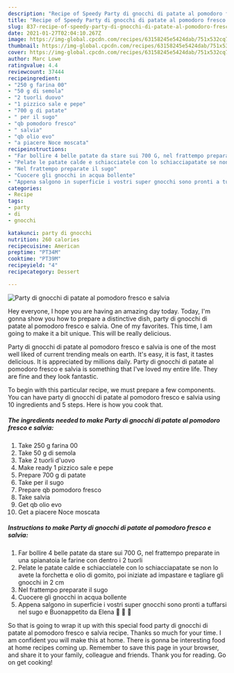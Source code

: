 ```yaml
---
description: "Recipe of Speedy Party di gnocchi di patate al pomodoro fresco e salvia"
title: "Recipe of Speedy Party di gnocchi di patate al pomodoro fresco e salvia"
slug: 837-recipe-of-speedy-party-di-gnocchi-di-patate-al-pomodoro-fresco-e-salvia
date: 2021-01-27T02:04:10.267Z
image: https://img-global.cpcdn.com/recipes/63158245e5424dab/751x532cq70/party-di-gnocchi-di-patate-al-pomodoro-fresco-e-salvia-recipe-main-photo.jpg
thumbnail: https://img-global.cpcdn.com/recipes/63158245e5424dab/751x532cq70/party-di-gnocchi-di-patate-al-pomodoro-fresco-e-salvia-recipe-main-photo.jpg
cover: https://img-global.cpcdn.com/recipes/63158245e5424dab/751x532cq70/party-di-gnocchi-di-patate-al-pomodoro-fresco-e-salvia-recipe-main-photo.jpg
author: Marc Lowe
ratingvalue: 4.4
reviewcount: 37444
recipeingredient:
- "250 g farina 00"
- "50 g di semola"
- "2 tuorli duovo"
- "1 pizzico sale e pepe"
- "700 g di patate"
- " per il sugo"
- "qb pomodoro fresco"
- " salvia"
- "qb olio evo"
- "a piacere Noce moscata"
recipeinstructions:
- "Far bollire 4 belle patate da stare sui 700 G, nel frattempo preparate in una spianatoia le farine con dentro i 2 tuorli"
- "Pelate le patate calde e schiacciatele con lo schiacciapatate se non lo avete la forchetta e olio di gomito, poi iniziate ad impastare e tagliare gli gnocchi in 2 cm"
- "Nel frattempo preparate il sugo"
- "Cuocere gli gnocchi in acqua bollente"
- "Appena salgono in superficie i vostri super gnocchi sono pronti a tuffarsi nel sugo e Buonappetito da Elena 💋 💋 💋"
categories:
- Recipe
tags:
- party
- di
- gnocchi

katakunci: party di gnocchi 
nutrition: 260 calories
recipecuisine: American
preptime: "PT34M"
cooktime: "PT39M"
recipeyield: "4"
recipecategory: Dessert

---
```



![Party di gnocchi di patate al pomodoro fresco e salvia](https://img-global.cpcdn.com/recipes/63158245e5424dab/751x532cq70/party-di-gnocchi-di-patate-al-pomodoro-fresco-e-salvia-recipe-main-photo.jpg)

Hey everyone, I hope you are having an amazing day today. Today, I'm gonna show you how to prepare a distinctive dish, party di gnocchi di patate al pomodoro fresco e salvia. One of my favorites. This time, I am going to make it a bit unique. This will be really delicious.



Party di gnocchi di patate al pomodoro fresco e salvia is one of the most well liked of current trending meals on earth. It's easy, it is fast, it tastes delicious. It is appreciated by millions daily. Party di gnocchi di patate al pomodoro fresco e salvia is something that I've loved my entire life. They are fine and they look fantastic.


To begin with this particular recipe, we must prepare a few components. You can have party di gnocchi di patate al pomodoro fresco e salvia using 10 ingredients and 5 steps. Here is how you cook that.

<!--inarticleads1-->

##### The ingredients needed to make Party di gnocchi di patate al pomodoro fresco e salvia:

1. Take 250 g farina 00
1. Take 50 g di semola
1. Take 2 tuorli d&#39;uovo
1. Make ready 1 pizzico sale e pepe
1. Prepare 700 g di patate
1. Take  per il sugo
1. Prepare qb pomodoro fresco
1. Take  salvia
1. Get qb olio evo
1. Get a piacere Noce moscata




<!--inarticleads2-->

##### Instructions to make Party di gnocchi di patate al pomodoro fresco e salvia:

1. Far bollire 4 belle patate da stare sui 700 G, nel frattempo preparate in una spianatoia le farine con dentro i 2 tuorli
1. Pelate le patate calde e schiacciatele con lo schiacciapatate se non lo avete la forchetta e olio di gomito, poi iniziate ad impastare e tagliare gli gnocchi in 2 cm
1. Nel frattempo preparate il sugo
1. Cuocere gli gnocchi in acqua bollente
1. Appena salgono in superficie i vostri super gnocchi sono pronti a tuffarsi nel sugo e Buonappetito da Elena 💋 💋 💋




So that is going to wrap it up with this special food party di gnocchi di patate al pomodoro fresco e salvia recipe. Thanks so much for your time. I am confident you will make this at home. There is gonna be interesting food at home recipes coming up. Remember to save this page in your browser, and share it to your family, colleague and friends. Thank you for reading. Go on get cooking!
